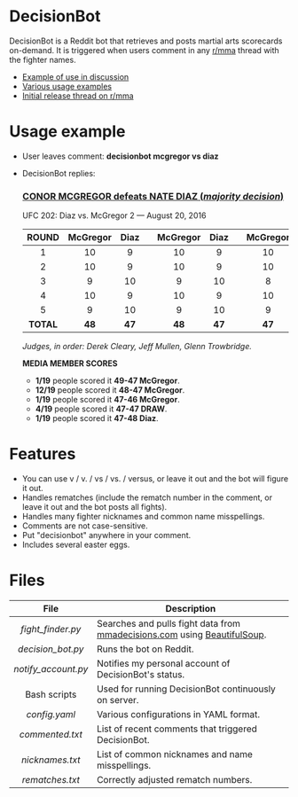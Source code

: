 # DecisionBot

DecisionBot is a Reddit bot that retrieves and posts martial arts scorecards on-demand. It is triggered when users comment in any [r/mma](https://www.reddit.com/r/mma) thread with the fighter names.

* [Example of use in discussion](https://www.reddit.com/r/MMA/comments/616fhz/coach_del_fierro_says_exchamp_dominick_cruz_is/dfc7oxl/?context=3)
* [Various usage examples](https://www.reddit.com/r/bottesting/comments/606f58/decisionbot_usage_examples/)
* [Initial release thread on r/mma](https://www.reddit.com/r/MMA/comments/5vy9cc/decisionbot_new_rmma_bot_that_posts_decision/)

# Usage example
* User leaves comment: **decisionbot mcgregor vs diaz**
* DecisionBot replies:

    ### [**CONOR MCGREGOR defeats NATE DIAZ** (*majority decision*)](http://mmadecisions.com/decision/7244/fight)

    UFC 202: Diaz vs. McGregor 2 — August 20, 2016

    ROUND|McGregor|Diaz| |McGregor|Diaz| |McGregor|Diaz
    :-:|:-:|:-:|:-:|:-:|:-:|:-:|:-:|:-:
    1|10|9| |10|9| |10|9
    2|10|9| |10|9| |10|9
    3|9|10| |9|10| |8|10
    4|10|9| |10|9| |10|9
    5|9|10| |9|10| |9|10
    **TOTAL**|**48**|**47**| |**48**|**47**| |**47**|**47**

    *Judges, in order: Derek Cleary, Jeff Mullen, Glenn Trowbridge.*

    **MEDIA MEMBER SCORES**

    * **1/19** people scored it **49-47 McGregor**.
    * **12/19** people scored it **48-47 McGregor**.
    * **1/19** people scored it **47-46 McGregor**.
    * **4/19** people scored it **47-47 DRAW**.
    * **1/19** people scored it **47-48 Diaz**.

# Features
* You can use v / v. / vs / vs. / versus, or leave it out and the bot will figure it out.
* Handles rematches (include the rematch number in the comment, or leave it out and the bot posts all fights).
* Handles many fighter nicknames and common name misspellings.
* Comments are not case-sensitive.
* Put "decisionbot" anywhere in your comment.
* Includes several easter eggs.

# Files
File|Description
:-:|---
*fight_finder.py*|Searches and pulls fight data from [mmadecisions.com](http://mmadecisions.com/) using [BeautifulSoup](https://www.crummy.com/software/BeautifulSoup/bs4/doc/).
*decision_bot.py*|Runs the bot on Reddit.
*notify_account.py*|Notifies my personal account of DecisionBot's status.
Bash scripts|Used for running DecisionBot continuously on server.
*config.yaml*|Various configurations in YAML format.
*commented.txt*|List of recent comments that triggered DecisionBot.
*nicknames.txt*|List of common nicknames and name misspellings.
*rematches.txt*|Correctly adjusted rematch numbers.
